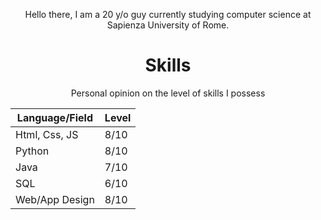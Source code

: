 <p align="center">Hello there, I am a 20 y/o guy currently studying computer science at Sapienza University of Rome.</p>

<div align="center">
<h1 align="center">Skills</h1>

Personal opinion on the level of skills I possess

| Language/Field | Level |
| --- | --- |
| Html, Css, JS | 8/10 |
| Python | 8/10 |
| Java | 7/10 |
| SQL | 6/10 |
| Web/App Design | 8/10 |

</div>
